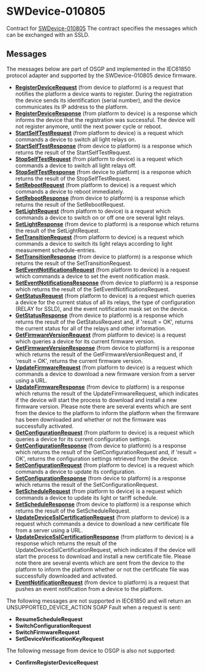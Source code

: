 <!--
SPDX-FileCopyrightText: Contributors to the GXF project

SPDX-License-Identifier: Apache-2.0
-->

# SWDevice-010805

Contract for [SWDevice-010805](swdevice-010805.icd.md) The contract specifies the messages which can be exchanged with an SSLD.

## Messages

The messages below are part of OSGP and implemented in the IEC61850 protocol adapter and supported by the SWDevice-010805 device firmware.

* [**RegisterDeviceRequest**](registerdevice.md) \(from device to platform\) is a request that notifies the platform a device wants to register. During the registration the device sends its identification \(serial number\), and the device communicates its IP address to the platform.
* [**RegisterDeviceResponse**](registerdevice.md) \(from platform to device\) is a response which informs the device that the registration was successful. The device will not register anymore, until the next power cycle or reboot.
* [**StartSelfTestRequest**](startselftest.md) \(from platform to device\) is a request which commands a device to switch all light relays on.
* [**StartSelfTestResponse**](startselftest.md) \(from device to platform\) is a response which returns the result of the StartSelfTestRequest.
* [**StopSelfTestRequest**](stopselftest.md) \(from platform to device\) is a request which commands a device to switch all light relays off.
* [**StopSelfTestResponse**](stopselftest.md) \(from device to platform\) is a response which returns the result of the StopSelfTestRequest.
* [**SetRebootRequest**](setreboot.md) \(from platform to device\) is a request which commands a device to reboot immediately.
* [**SetRebootResponse**](setreboot.md) \(from device to platform\) is a response which returns the result of the SetRebootRequest.
* [**SetLightRequest**](setlight.md) \(from platform to device\) is a request which commands a device to switch on or off one ore several light relays.
* [**SetLightResponse**](setlight.md) \(from device to platform\) is a response which returns the result of the SetLightRequest.
* [**SetTransitionRequest**](settransition.md) \(from platform to device\) is a request which commands a device to switch its light relays according to light measurement schedule-entries.
* [**SetTransitionResponse**](settransition.md) \(from device to platform\) is a response which returns the result of the SetTransitionRequest.
* [**SetEventNotificationsRequest**](seteventnotifications.md) \(from platform to device\) is a request which commands a device to set the event notification mask.
* [**SetEventNotificationsResponse**](seteventnotifications.md) \(from device to platform\) is a response which returns the result of the SetEventNotificationsRequest.
* [**GetStatusRequest**](getstatus.md) \(from platform to device\) is a request which queries a device for the current status of all its relays, the type of configuration \(RELAY for SSLD\), and the event notification mask set on the device.
* [**GetStatusResponse**](getstatus.md) \(from device to platform\) is a response which returns the result of the GetStatusRequest and, if 'result = OK', returns the current status for all of the relays and other information.
* [**GetFirmwareVersionRequest**](getfirmwareversion.md) \(from platform to device\) is a request which queries a device for its current firmware version.
* [**GetFirmwareVersionResponse**](getfirmwareversion.md) \(from device to platform\) is a response which returns the result of the GetFirmwareVersionRequest and, if 'result = OK', returns the current firmware version.
* [**UpdateFirmwareRequest**](updatefirmware.md) \(from platform to device\) is a request which commands a device to download a new firmware version from a server using a URL.
* [**UpdateFirmwareResponse**](updatefirmware.md) \(from device to platform\) is a response which returns the result of the UpdateFirmwareRequest, which indicates if the device will start the process to download and install a new firmware version. Please note there are several events which are sent from the device to the platform to inform the platform when the firmware has been downloaded and whether or not the firmware was successfully activated.
* [**GetConfigurationRequest**](getconfiguration.md) \(from platform to device\) is a request which queries a device for its current configuration settings.
* [**GetConfigurationResponse**](getconfiguration.md) \(from device to platform\) is a response which returns the result of the GetConfigurationRequest and, if 'result = OK', returns the configuration settings retrieved from the device.
* [**SetConfigurationRequest**](setconfiguration.md) \(from platform to device\) is a request which commands a device to update its configuration.
* [**SetConfigurationResponse**](setconfiguration.md) \(from device to platform\) is a response which returns the result of the SetConfigurationRequest.
* [**SetScheduleRequest**](setschedule.md) \(from platform to device\) is a request which commands a device to update its light or tariff schedule.
* [**SetScheduleResponse**](setschedule.md) \(from device to platform\) is a response which returns the result of the SetScheduleRequest.
* [**UpdateDeviceSslCertificationRequest**](updatedevicesslcertification.md) \(from platform to device\) is a request which commands a device to download a new certificate file from a server using a URL.
* [**UpdateDeviceSslCertificationResponse**](updatedevicesslcertification.md) \(from platform to device\) is a response which returns the result of the UpdateDeviceSslCertificationRequest, which indicates if the device will start the process to download and install a new certificate file. Please note there are several events which are sent from the device to the platform to inform the platform whether or not the certificate file was successfully downloaded and activated.
* [**EventNotificationRequest**](eventnotification.md) \(from device to platform\) is a request that pushes an event notification from a device to the platform.

The following messages are not supported in IEC61850 and will return an UNSUPPORTED\_DEVICE\_ACTION SOAP Fault when a request is sent:

* **ResumeScheduleRequest**
* **SwitchConfigurationRequest**
* **SwitchFirmwareRequest**
* **SetDeviceVerificationKeyRequest**

The following message from device to OSGP is also not supported:

* **ConfirmRegisterDeviceRequest**

